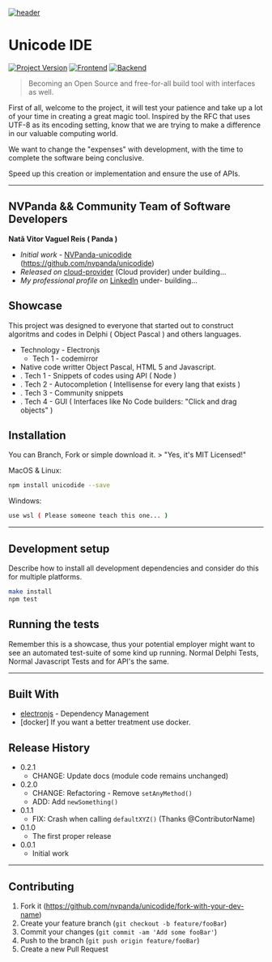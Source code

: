 [![header][header-url]][header-link]

# Unicode IDE
[![Project Version][version-image]][version-url]
[![Frontend][Frontend-image]][Frontend-url]
[![Backend][Backend-image]][Backend-url]

> Becoming an Open Source and free-for-all build tool with interfaces as well.

First of all, welcome to the project, it will test your patience and take up a lot of your time in creating a great magic tool.
Inspired by the RFC that uses UTF-8 as its encoding setting, know that we are trying to make a difference in our valuable computing world.

We want to change the "expenses" with development, with the time to complete the software being conclusive.

Speed up this creation or implementation and ensure the use of APIs.

---
## NVPanda && Community Team of Software Developers

**Natã Vitor Vaguel Reis ( Panda )** 
* *Initial work* - [NVPanda-unicodide][repository-url] (https://github.com/nvpanda/unicodide)
* *Released on* [cloud-provider][cloud-provider-url] (Cloud provider) under building...
* *My professional profile on* [LinkedIn][linkedin-url] under- building...

## Showcase

This project was designed to everyone that started out to construct algoritms and codes in Delphi ( Object Pascal ) and others languages.

* Technology - Electronjs
  * Tech 1 - codemirror
* Native code writter Object Pascal, HTML 5 and Javascript.
* . Tech 1 - Snippets of codes using API ( Node )
* . Tech 2 - Autocompletion ( Intellisense for every lang that exists )
* . Tech 3 - Community snippets
* . Tech 4 - GUI ( Interfaces like No Code builders: "Click and drag objects" )

## Installation

You can Branch, Fork or simple download it. > "Yes, it's MIT Licensed!"

MacOS & Linux:

```sh
npm install unicodide --save
```

Windows:

```sh
use wsl ( Please someone teach this one... )
```

---

## Development setup

Describe how to install all development dependencies and consider do this for multiple platforms.  

```sh
make install
npm test
```

## Running the tests

Remember this is a showcase, thus your potential employer might want to see an automated test-suite of some kind up running.
Normal Delphi Tests, Normal Javascript Tests and for API's the same.

---

## Built With

* [electronjs](https://electronjs.org) - Dependency Management
* [docker] If you want a better treatment use docker.

## Release History

* 0.2.1
    * CHANGE: Update docs (module code remains unchanged)
* 0.2.0
    * CHANGE: Refactoring - Remove `setAnyMethod()`
    * ADD: Add `newSomething()`
* 0.1.1
    * FIX: Crash when calling `defaultXYZ()` (Thanks @ContributorName)
* 0.1.0
    * The first proper release
* 0.0.1
    * Initial work

---

## Contributing

1. Fork it (<https://github.com/nvpanda/unicodide/fork-with-your-dev-name>)
2. Create your feature branch (`git checkout -b feature/fooBar`)
3. Commit your changes (`git commit -am 'Add some fooBar'`)
4. Push to the branch (`git push origin feature/fooBar`)
5. Create a new Pull Request

<!-- Markdown link & img dfn's -->

[header-url]: github-template.png
[header-link]: https://github.com/alexandrerosseto

[repository-url]: https://github.com/alexandrerosseto/wbshopping

[cloud-provider-url]: https://wbshopping.herokuapp.com

[linkedin-url]: https://www.linkedin.com/in/alexandrerosseto

[wiki]: https://github.com/yourname/yourproject/wiki

[version-image]: https://img.shields.io/badge/Version-1.0.0-brightgreen?style=for-the-badge&logo=appveyor
[version-url]: https://img.shields.io/badge/version-1.0.0-green
[Frontend-image]: https://img.shields.io/badge/Frontend-Ionic-blue?style=for-the-badge
[Frontend-url]: https://img.shields.io/badge/Frontend-Ionic-blue?style=for-the-badge
[Backend-image]: https://img.shields.io/badge/Backend-Java%208-important?style=for-the-badge
[Backend-url]: https://img.shields.io/badge/Backend-Java%208-important?style=for-the-badge
